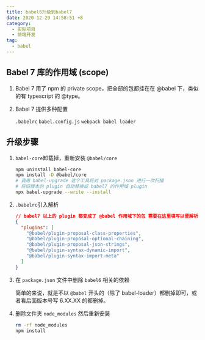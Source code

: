 ```yaml
---
title: babel6升级到babel7
date: 2020-12-29 14:58:51 +8
category:
  - 实际项目
  - 前端开发
tag:
  - babel
---
```


## Babel 7 库的作用域 (scope)

1. Babel 7 用了 npm 的 private scope，把全部的包都挂在在 @babel 下，类似的有 typescript 的 @type。

2. Babel 7 提供多种配置

   `.babelrc`
   `babel.config.js`
   `webpack babel loader`

## 升级步骤

1. `babel-core`卸载掉，重新安装 `@babel/core`

   ```bash
   npm uninstall babel-core
   npm install -D @babel/core
   # 调用 babel-upgrade 这个工具将对 package.json 进行一次扫描
   # 将旧版本的 plugin 自动替换成 babel7 的作用域 plugin
   npx babel-upgrade --write --install 
   ```

2. `.babelrc`引入解析

   ```json
   // babel7 以上的 plugin 都变成了 @babel 作用域下的包 需要在这里填写以便解析
   {
     "plugins": [
       "@babel/plugin-proposal-class-properties",
       "@babel/plugin-proposal-optional-chaining",
       "@babel/plugin-proposal-json-strings",
       "@babel/plugin-syntax-dynamic-import",
       "@babel/plugin-syntax-import-meta"
     ]
   }
   ```

3. 在 `package.json` 文件中删除 `babel6` 相关的依赖

   简单的来说，就是不以 `@babel` 开头的（除了 babel-loader）都删掉即可，或者看后面版本号写 6.XX.XX 的都删掉。

4. 删除文件夹 `node_modules` 然后重新安装

   ```bash
   rm -rf node_modules
   npm install
   ```

   